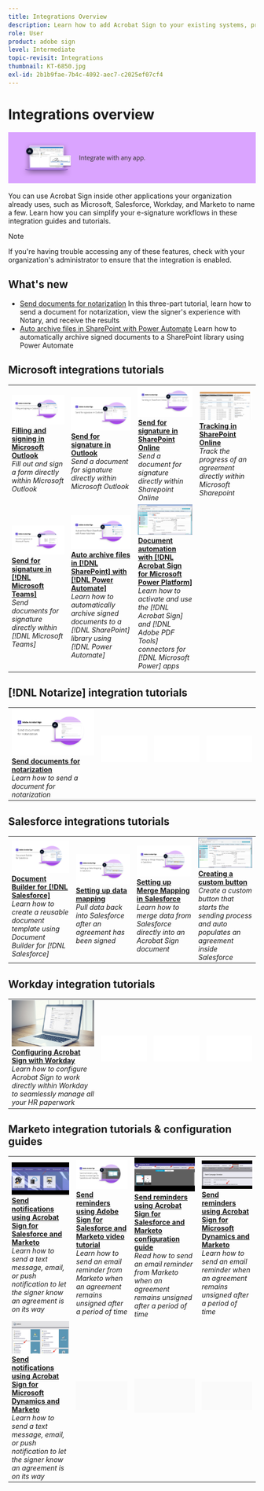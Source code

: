 ```yaml
---
title: Integrations Overview
description: Learn how to add Acrobat Sign to your existing systems, processes, and applications
role: User
product: adobe sign
level: Intermediate
topic-revisit: Integrations
thumbnail: KT-6850.jpg
exl-id: 2b1b9fae-7b4c-4092-aec7-c2025ef07cf4
---
```

# Integrations overview

![Sign Integrate Image](../assets/Hero-Integrate.png)

You can use Acrobat Sign inside other applications your organization already uses, such as Microsoft, Salesforce, Workday, and Marketo to name a few. Learn how you can simplify your e-signature workflows in these integration guides and tutorials. 

>[!NOTE]
> If you're having trouble accessing any of these features, check with your organization's administrator to ensure that the integration is enabled.

## What's new

* [Send documents for notarization](send-document-notarize.md)
  In this three-part tutorial, learn how to send a document for notarization, view the signer's experience with Notary, and receive the results
* [Auto archive files in SharePoint with Power Automate](auto-archive-sharepoint-power-automate.md)
  Learn how to automatically archive signed documents to a SharePoint library using Power Automate

## Microsoft integrations tutorials

<table style="table-layout:fixed">
<tr>
  <td>
    <a href="fill-and-sign-doc-microsoft-outlook.md">
      <img alt="Filling and signing in Microsoft Outlook" src="../assets/MS-FillSign.png" />
    </a>
    <div>
    <a href="fill-and-sign-doc-microsoft-outlook.md"><strong>Filling and signing in Microsoft Outlook</strong></a>
    </div>
    <em>Fill out and sign a form directly within Microsoft Outlook</em>
    <br>
  </td>
  <td>
    <a href="send-for-signature-with-outlook.md">
      <img alt="Send for signature in Outlook" src="../assets/MS-SendOutlook.png" />
    </a>
    <div>
    <a href="send-for-signature-with-outlook.md"><strong>Send for signature in Outlook</strong></a>
    </div>
    <em>Send a document for signature directly within Microsoft Outlook</em>
    <br>
  </td>
  <td>
    <a href="send-for-signature-with-sharepoint-online.md">
      <img alt="Send for signature in SharePoint Online" src="../assets/Sending-in-SP.png" />
    </a>
    <div>
    <a href="send-for-signature-with-sharepoint-online.md"><strong>Send for signature in SharePoint Online</strong></a>
    </div>
    <em>Send a document for signature directly within Sharepoint Online</em>
    <br>
  </td>
   <td>
    <a href="track-an-agreement-with-sharepoint-online.md">
      <img alt="Tracking in SharePoint Online" src="../assets/MS-TrackSP.png" />
    </a>
    <div>
    <a href="track-an-agreement-with-sharepoint-online.md"><strong>Tracking in SharePoint Online</strong></a>
    </div>
    <em>Track the progress of an agreement directly within Microsoft Sharepoint</em>
    <br>
  </td>
</tr>
<tr>
  <td>
    <a href="adobe-sign-teams-mortgage.md">
      <img alt="Sending documents for signature in [!DNL Microsoft Teams]" src="../assets/teamsmortgage.png" />
    </a>
    <div>
    <a href="adobe-sign-teams-mortgage.md"><strong>Send for signature in [!DNL Microsoft Teams]</strong></a>
    </div>
    <em>Send documents for signature directly within [!DNL Microsoft Teams]</em>
    <br>
  </td>
  <td>
    <a href="auto-archive-sharepoint-power-automate.md">
      <img alt="Auto archive files in [!DNL SharePoint] with [!DNL Power Automate]" src="../assets/Autoarchive.png" />
    </a>
    <div>
    <a href="auto-archive-sharepoint-power-automate.md"><strong>Auto archive files in [!DNL SharePoint] with [!DNL Power Automate]</strong></a>
    </div>
    <em>Learn how to automatically archive signed documents to a [!DNL SharePoint] library using [!DNL Power Automate]</em>
    <br>
  </td>
  <td>
    <a href="documentautomation.md">
      <img alt="Document automation with [!DNL Acrobat Sign for Microsoft Power Platform]" src="../assets/SF-Button.png" />
    </a>
    <div>
    <a href="documentautomation.md"><strong>Document automation with [!DNL Acrobat Sign for Microsoft Power Platform]</strong></a>
    </div>
    <em>Learn how to activate and use the [!DNL Acrobat Sign] and [!DNL Adobe PDF Tools] connectors for [!DNL Microsoft Power] apps</em>
    <br>
  </td>
</tr>
</table>

## [!DNL Notarize] integration tutorials

<table style="table-layout:fixed">
<tr>
  <td>
    <a href="send-document-notarize.md">
      <img alt="Send documents for notarization" src="../assets/Notarize.png" />
    </a>
    <div>
    <a href="send-document-notarize.md"><strong>Send documents for notarization</strong></a>
    </div>
    <em>Learn how to send a document for notarization</em>
    <br>
  </td>
  <td>
    <img alt="Spacer" src="../assets/Whitespacer.png" />
    <div>
    <br>
  </td>
  <td>
    <img alt="Spacer" src="../assets/Whitespacer.png" />
    <div>
    <br>
  </td>
  <td>
    <img alt="Spacer" src="../assets/Whitespacer.png" />
    <div>
    <br>
  </td>
</tr>
</table>

## Salesforce integrations tutorials

<table style="table-layout:fixed">
<tr>
  <td>
    <a href="create-an-agreement-template.md">
      <img alt="Document Builder for [!DNL Salesforce]" src="../assets/SF-Template.png" />
    </a>
    <div>
    <a href="create-an-agreement-template.md"><strong>Document Builder for [!DNL Salesforce]</strong></a>
    </div>
    <em>Learn how to create a reusable document template using Document Builder for [!DNL Salesforce]</em>
    <br>
  </td>
  <td>
    <a href="set-up-data-mapping.md">
      <img alt="Setting up data mapping" src="../assets/SF-DataMapping.png" />
    </a>
    <div>
    <a href="set-up-data-mapping.md"><strong>Setting up data mapping</strong></a>
    </div>
    <em>Pull data back into Salesforce after an agreement has been signed</em>
    <br>
  </td>
  <td>
    <a href="set-up-merging-map.md">
      <img alt="Setting up Merge Mapping in Salesforce" src="../assets/SF-MergeMapping.png" />
    </a>
    <div>
    <a href="set-up-merging-map.md"><strong>Setting up Merge Mapping in Salesforce</strong></a>
    </div>
    <em>Learn how to merge data from Salesforce directly into an Acrobat Sign document</em>
    <br>
  </td>
  <td>
    <a href="create-a-custom-button.md">
      <img alt="Creating a custom button" src="../assets/SF-Button.png" />
    </a>
    <div>
    <a href="create-a-custom-button.md"><strong>Creating a custom button</strong></a>
    </div>
    <em>Create a custom button that starts the sending process and auto populates an agreement inside Salesforce</em>
    <br>
  </td>
</tr>
</table>

## Workday integration tutorials

<table style="table-layout:fixed">
<tr>
  <td>
    <a href="workday.md">
      <img alt="Configuring Acrobat Sign with Workday" src="../assets/WD-Configure.png" />
    </a>
    <div>
    <a href="workday.md"><strong>Configuring Acrobat Sign with Workday</strong></a>
    </div>
    <em>Learn how to configure Acrobat Sign to work directly within Workday to seamlessly manage all your HR paperwork</em>
    <br>
  </td>
  <td>
    <img alt="Spacer" src="../assets/Whitespacer.png" />
    <div>
    <br>
  </td>
  <td>
    <img alt="Spacer" src="../assets/Whitespacer.png" />
    <div>
    <br>
  </td>
  <td>
    <img alt="Spacer" src="../assets/Whitespacer.png" />
    <div>
    <br>
  </td>
</tr>
</table>

## Marketo integration tutorials & configuration guides

<table style="table-layout:fixed">
<tr>
  <td>
    <a href="marketo-salesforce-sms.md">
      <img alt="Send notifications using Acrobat Sign for Salesforce and Marketo" src="../assets/Integrate-Salesforce-SMS.jpg" />
    </a>
    <div>
    <a href="marketo-salesforce-sms.md"><strong>Send notifications using Acrobat Sign for Salesforce and Marketo</strong></a>
    </div>
    <em>Learn how to send a text message, email, or push notification to let the signer know an agreement is on its way</em>
    <br>
  </td>
  <td>
    <a href="marketo-salesforce-reminder-video.md">
      <img alt="Send reminders using Acrobat Sign for Salesforce and Marketo video tutorial" src="../assets/Integrate-Salesforce-Reminder-Video.png" />
    </a>
    <div>
    <a href="marketo-salesforce-reminder.md"><strong>Send reminders using Adobe Sign for Salesforce and Marketo video tutorial</strong></a>
    </div>
    <em>Learn how to send an email reminder from Marketo when an agreement remains unsigned after a period of time</em>
    <br>
  </td>
  <td>
    <a href="marketo-salesforce-reminder.md">
      <img alt="Send reminders using Acrobat Sign for Salesforce and Marketo configuration guide" src="../assets/Integrate-Salesforce-Reminder.jpg" />
    </a>
    <div>
    <a href="marketo-salesforce-reminder.md"><strong>Send reminders using Acrobat Sign for Salesforce and Marketo configuration guide</strong></a>
    </div>
    <em>Read how to send an email reminder from Marketo when an agreement remains unsigned after a period of time</em>
    <br>
  </td>
   <td>
    <a href="marketo-dynamics-reminder.md">
      <img alt="Send reminders using Acrobat Sign for Microsoft Dynamics and Marketo" src="../assets/Integrate-Dynamics-Reminder.jpg" />
    </a>
    <div>
    <a href="marketo-dynamics-reminder.md"><strong>Send reminders using Acrobat Sign for Microsoft Dynamics and Marketo</strong></a>
    </div>
    <em>Learn how to send an email reminder when an agreement remains unsigned after a period of time</em>
    <br>
  </td>
</tr>
<tr>
  <td>
    <a href="marketo-dynamics-sms.md">
      <img alt="Send notifications using Acrobat Sign for Microsoft Dynamics and Marketo" src="../assets/Integrate-Dynamics-SMS.jpg" />
    </a>
    <div>
    <a href="marketo-dynamics-sms.md"><strong>Send notifications using Acrobat Sign for Microsoft Dynamics and Marketo</strong></a>
    </div>
    <em>Learn how to send a text message, email, or push notification to let the signer know an agreement is on its way</em>
    <br>
  </td>
  <td>
    <img alt="Spacer" src="../assets/Grayspacer.png" />
    <div>
    <br>
  </td>
  <td>
    <img alt="Spacer" src="../assets/Grayspacer.png" />
    <div>
    <br>
  </td>
  <td>
    <img alt="Spacer" src="../assets/Grayspacer.png" />
    <div>
    <br>
  </td>
</tr>
</table>
